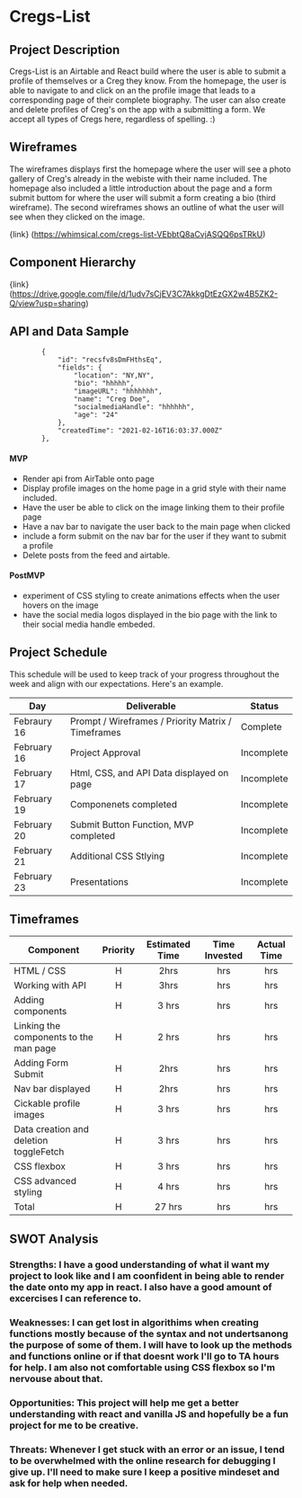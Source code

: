 # Cregs-List

## Project Description
Cregs-List is an Airtable and React build where the user is able to submit a profile of themselves or a Creg they know. From the homepage, the user is able to navigate to and click on an the profile image that leads to a corresponding page of their complete biography. The user can also create and delete profiles of Creg's on the app with a submitting a form. We accept all types of Cregs here, regardless of spelling. :) 


## Wireframes
The wireframes displays first the homepage where the user will see a photo gallery of Creg's already in the webiste with their name included. The homepage also included a little introduction about the page and a form submit buttom for where the user will submit a form creating a bio (third wireframe). The second wireframes shows an outline of what the user will see when they clicked on the image.  

{link} (https://whimsical.com/cregs-list-VEbbtQ8aCvjASQQ6psTRkU)

## Component Hierarchy
{link} (https://drive.google.com/file/d/1udv7sCjEV3C7AkkgDtEzGX2w4B5ZK2-Q/view?usp=sharing)

## API and Data Sample

```
        {
            "id": "recsfv8sDmFHthsEq",
            "fields": {
                "location": "NY,NY",
                "bio": "hhhhh",
                "imageURL": "hhhhhhh",
                "name": "Creg Doe",
                "socialmediaHandle": "hhhhhh",
                "age": "24"
            },
            "createdTime": "2021-02-16T16:03:37.000Z"
        },

```

#### MVP 
- Render api from AirTable onto page
- Display profile images on the home page in a grid style with their name included. 
- Have the user be able to click on the image linking them to their profile page
- Have a nav bar to navigate the user back to the main page when clicked 
- include a form submit on the nav bar for the user if they want to submit a profile
- Delete posts from the feed and airtable.


#### PostMVP  
- experiment of CSS styling to create animations effects when the user hovers on the image
- have the social media logos displayed in the bio page with the link to their social media handle embeded. 


## Project Schedule

This schedule will be used to keep track of your progress throughout the week and align with our expectations. Here's an example.

|  Day | Deliverable | Status
|---|---| ---|
|Febraury 16| Prompt / Wireframes / Priority Matrix / Timeframes | Complete
|February 16 | Project Approval | Incomplete
|February 17| Html, CSS, and API Data displayed on page| Incomplete
|February 19| Componenets completed| Incomplete
|February 20 | Submit Button Function, MVP completed | Incomplete
|February 21| Additional CSS Stlying  | Incomplete
|February 23| Presentations | Incomplete

## Timeframes

| Component | Priority | Estimated Time | Time Invested | Actual Time |
| --- | :---: |  :---: | :---: | :---: |
| HTML / CSS  | H | 2hrs| hrs | hrs |
| Working with API | H | 3hrs| hrs | hrs |
| Adding components   | H | 3 hrs| hrs | hrs |
| Linking the components to the man page | H | 2 hrs| hrs | hrs |
| Adding Form Submit  | H | 2hrs| hrs | hrs |
| Nav bar displayed  | H | 2hrs| hrs | hrs |
| Cickable profile images | H | 3 hrs| hrs | hrs |
| Data creation and deletion toggleFetch | H | 3 hrs| hrs | hrs |
| CSS flexbox | H | 3 hrs| hrs | hrs |
| CSS advanced styling | H | 4 hrs| hrs | hrs |
| Total | H | 27 hrs| hrs | hrs |

## SWOT Analysis

### Strengths: I have a good understanding of what iI want my project to look like and I am coonfident in being able to render the date onto my app in react.  I also have a good amount of excercises I can reference to. 

### Weaknesses: I can get lost in algorithims when creating functions mostly because of the syntax and not undertsanong the purpose of some of them.  I will have to look up the methods and functions online or if that doesnt work I'll go to TA hours for help. I am also not comfortable using CSS flexbox so I'm nervouse about that.


### Opportunities: This project will help me get a better understanding with react and vanilla JS and hopefully be a fun project for me to be creative.

### Threats: Whenever I get stuck with an error or an issue, I tend to be overwhelmed with the online research for debugging I give up. I'll need to make sure I keep a positive mindeset and ask for help when needed. 
